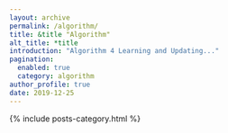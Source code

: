 ```yaml
---
layout: archive
permalink: /algorithm/
title: &title "Algorithm"
alt_title: *title
introduction: "Algorithm 4 Learning and Updating..."
pagination:
  enabled: true
  category: algorithm
author_profile: true
date: 2019-12-25
---
```


{% include posts-category.html %}
